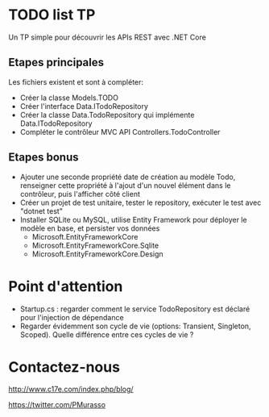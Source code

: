 # TODO list TP

Un TP simple pour découvrir les APIs REST avec .NET Core

## Etapes principales
Les fichiers existent et sont à compléter:

* Créer la classe Models.TODO
* Créer l'interface Data.ITodoRepository
* Créer la classe Data.TodoRepository qui implémente Data.ITodoRepository
* Compléter le contrôleur MVC API Controllers.TodoController

## Etapes bonus
* Ajouter une seconde propriété date de création au modèle Todo, renseigner cette propriété à l'ajout d'un nouvel élément dans le contrôleur, puis l'afficher côté client
* Créer un projet de test unitaire, tester le repository, exécuter le test avec "dotnet test"
* Installer SQLite ou  MySQL, utilise Entity Framework pour déployer le modèle en base, et persister vos données
    * Microsoft.EntityFrameworkCore
    * Microsoft.EntityFrameworkCore.Sqlite
    * Microsoft.EntityFrameworkCore.Design

# Point d'attention
* Startup.cs : regarder comment le service TodoRepository est déclaré pour l'injection de dépendance
* Regarder évidemment son cycle de vie (options: Transient, Singleton, Scoped). Quelle différence entre ces cycles de vie ?

# Contactez-nous

http://www.c17e.com/index.php/blog/

https://twitter.com/PMurasso
